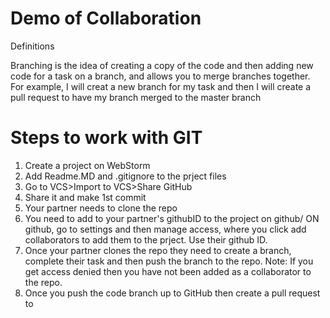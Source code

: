 # Demo of Collaboration

Definitions

Branching is the idea of creating a copy of the code and then adding new code for a task on a branch, and allows you to merge branches together. For example, I will creat a new branch for my task and then I will create a pull request to have my branch merged to the master branch

# Steps to work with GIT
1. Create a project on WebStorm
2. Add Readme.MD and .gitignore to the prject files
3. Go to VCS>Import to VCS>Share GitHub
4. Share it and make 1st commit
5. Your partner needs to clone the repo
6. You need to add to your partner's githubID to the project on github/ ON github, go to settings and then manage access, where you click add collaborators to add them to the prject. Use their github ID.
7. Once your partner clones the repo they need to create a branch, complete their task and then push the branch to the repo. Note: If you get access denied then you have not been added as a collaborator to the repo.
8. Once you push the code branch up to GitHub then create a pull request to 